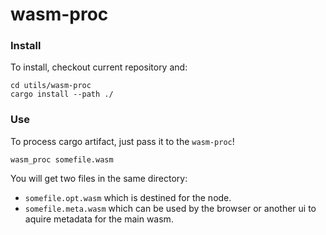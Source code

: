 # wasm-proc

### Install

To install, checkout current repository and:

```
cd utils/wasm-proc
cargo install --path ./
```

### Use

To process cargo artifact, just pass it to the `wasm-proc`!

```
wasm_proc somefile.wasm
```

You will get two files in the same directory:
- `somefile.opt.wasm` which is destined for the node.
- `somefile.meta.wasm` which can be used by the browser or another ui to aquire metadata for the main wasm.
